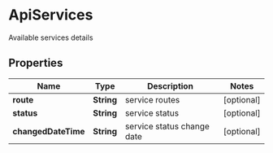 

# ApiServices

Available services details

## Properties

| Name | Type | Description | Notes |
|------------ | ------------- | ------------- | -------------|
|**route** | **String** | service routes |  [optional] |
|**status** | **String** | service status |  [optional] |
|**changedDateTime** | **String** | service status change date |  [optional] |



